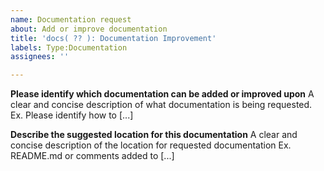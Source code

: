 ```yaml
---
name: Documentation request
about: Add or improve documentation
title: 'docs( ?? ): Documentation Improvement'
labels: Type:Documentation
assignees: ''

---
```


**Please identify which documentation can be added or improved upon**
A clear and concise description of what documentation is being requested. Ex. Please identify how to [...]

**Describe the suggested location for this documentation**
A clear and concise description of the location for requested documentation Ex. README.md or comments added to [...]
